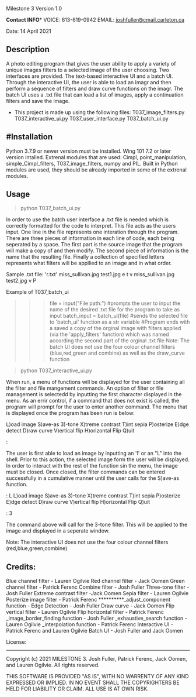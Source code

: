 Milestone 3 Version 1.0

****Contact INFO*****
VOICE: 613-619-0942
EMAIL: joshfuller@cmail.carleton.ca

Date: 14 April 2021

Description
------------
A photo editing program that gives the user ability to apply a variety of unique images filters to a selected image of the user choosing. Two interfaces are provided. The text-based interactive UI and a batch UI. Through the interactive UI, the user is able to load an imagr and then perform a sequence of filters and draw curve functions on the imagr. The batch UI uses a .txt file that can load a list of images, apply a continuation filters and save the image.

- This project is made up using the following files:
    T037_image_filters.py
    T037_interactive_ui.py
    T037_user_interface.py
    T037_batch_ui.py

#Installation
-------------
Python 3.7.9 or newer version must be installed. 
Wing 101 7.2 or later version intalled. 
Extrenal modules that are used: Cimpl, point_manipulation, simple_Cimpl_filters, T037_image_filters, numpy and PIL.
Built in Python modules are used, they should be already imported in some of the extrenal modules. 

Usage
-------
> python T037_batch_ui.py

In order to use the batch user interface a .txt file is needed which is correctly formatted for the code to interpret.
This file acts as the users input. One line in the file represents one interation through the program. There are three pieces of information in each line of code, each being seperated by a space. The first part is the source image that the program will make a copy of and then modify. The second piece of information is the name that the resulting file. Finally a collection of specified letters represents what filters will be appllied to an image and in what order.

Sample .txt file: 'r.txt'
miss_sullivan.jpg test1.jpg e t v
miss_sullivan.jpg test2.jpg  v P

Example of T037_batch_ui
>>> file = input("File path:") #prompts the user to input the name of the desired .txt file for the program to take as input
>>> batch_input = batch_ui(file) #sends the selected file to 'batch_ui' function as a str variable
>>> #Program ends with a saved a copy of the orginal image with filters applied (via the 'apply_filters' function) which was named according the second part of the orginal .txt file
Note: The batch UI does not use the four colour channel filters (blue,red,green and combine) as well as the draw_curve function

> python T037_interactive_ui.py

When run, a menu of functions will be displayed for the user containing all the filter and file mangement commands. An option of filter or file management is selectedd by inputting the first character displayed in the menu. As an errir control, if a command that does not exist is called, the program will prompt for the user to enter another command. The menu that is displayed once the program has been run is below:

L)oad image  S)ave-as
3)-tone  X)treme contrast  T)int sepia  P)osterize
E)dge detect  D)raw curve  V)ertical flip  H)orizontal Flip 
Q)uit 

: 

The user is first able to load an image by inputting an 'l' or an "L" into the shell. Prior to this action, the selected image form the user will be displayed. In order to interact with the rest of the function sin the menu, the image must be closed. Once closed, the filter commands can be entered successfully in a cumulative manner until the user calls for the S)ave-as function. 

: L
L)oad image  S)ave-as
3)-tone  X)treme contrast  T)int sepia  P)osterize
E)dge detect  D)raw curve  V)ertical flip  H)orizontal Flip 
Q)uit 

: 3

The command above will call for the 3-tone filter. This will be applied to the image and displayed in a seperate window.

Note: The interactive UI does not use the four colour channel filters (red,blue,green,combine)

Credits: 
---------
Blue channel filter - Lauren Ogilvie 
Red channel filter - Jack Oomen
Green channel filter - Patrick Ferenc
Combine filter - Josh Fuller 
Three-tone filter - Josh Fuller
Extreme contrast filter -Jack Oomen
Sepia filter - Lauren Ogilvie
Posterize image filter - Patrick Ferenc
**********_adjust_component function - 
Edge Detection - Josh Fuller
Draw curve - Jack Oomen
Flip vertical filter - Lauren Ogilvie
Flip horizontal filter - Patrick Ferenc 
_image_border_finding function - Josh Fuller
_exhaustive_search function - Lauren Ogilvie
_interpolation function - Patrick Ferenc
Interactive UI - Patrick Ferenc and Lauren Ogilvie 
Batch UI - Josh Fuller and Jack Oomen

License: 
________

Copyright (c) 2021 MILESTONE 3. Josh Fuller, Patrick Ferenc, Jack Oomen, and Lauren Ogilvie. 
All rights reserved. 


THIS SOFTWARE IS PROVIDED "AS IS", WITH NO WARRENTY OF ANY KIND EXPRESSED OR IMPLIED.
IN NO EVENT SHALL THE COPYRIGHTERS BE HELD FOR LIABILITY OR CLAIM. ALL USE IS AT OWN RISK.
